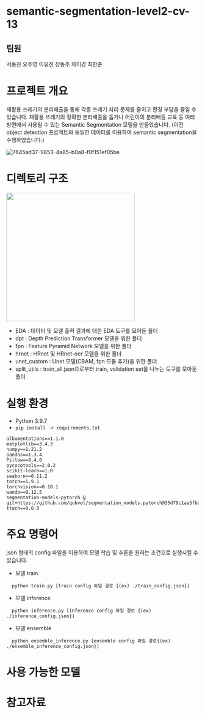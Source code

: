 # semantic-segmentation-level2-cv-13
## 팀원
서동진 오주영 이유진 장동주 차미경 최한준
# 프로젝트 개요

 재활용 쓰레기의 분리배출을 통해 각종 쓰레기 처리 문제를 줄이고 환경 부담을 줄일 수 있습니다. 재활용 쓰레기의 정확한 분리배출을 돕거나 어린이의 분리배출 교육 등 여러방면에서 사용될 수 있는 Semantic Segmentation 모델을 만들었습니다.
(이전 object detection 프로젝트와 동일한 데이터를 이용하여 semantic segmentation을 수행하였습니다.)

![7645ad37-9853-4a85-b0a8-f0f151ef05be](https://user-images.githubusercontent.com/47216338/137615872-208f08db-55a8-4100-a65b-075cb035238c.png)

# 디렉토리 구조

<img width="336" src="https://user-images.githubusercontent.com/47216338/140636067-61e8fcda-210f-4955-8990-63b6f5e6046c.png">

- EDA : 데이터 및 모델 출력 결과에 대한 EDA 도구를 모아둔 폴더
- dpt : Depth Prediction Transformer 모델을 위한 폴더
- fpn : Feature Pyramid Network 모델을 위한 폴더
- hrnet : HRnet 및 HRnet-ocr 모델을 위한 폴더
- unet_custom : Unet 모델(CBAM, fpn 모듈 추가)을 위한 폴더
- split_utils : train_all.json으로부터 train, validation set을 나누는 도구를 모아둔 폴더


# 실행 환경

- Python 3.9.7
- `pip install -r requirements.txt`

```
albumentations==1.1.0
matplotlib==3.4.3
numpy==1.21.2
pandas==1.3.4
Pillow==8.4.0
pycocotools==2.0.2
scikit-learn==1.0
seaborn==0.11.2
torch==1.9.1
torchvision==0.10.1
wandb==0.12.5
segmentation-models-pytorch @ git+https://github.com/qubvel/segmentation_models.pytorch@35d79c1aa5fb26ba0b2c1ec67084c66d43687220
ttach==0.0.3
```

# 주요 명령어

json 형태의 config 파일을 이용하여 모델 학습 및 추론을 원하는 조건으로 실행시킬 수 있습니다.

- 모델 train

```
  python train.py [train config 파일 경로 {(ex) ./train_config.json}]
```

- 모델 inference
 
```
  python inference.py [inference config 파일 경로 {(ex) ./inference_config.json}]
```

- 모델 ensemble

```
  python ensemble_inference.py [ensemble config 파일 경로{(ex) ./ensemble_inference_config.json}]
```

# 사용 가능한 모델


# 참고자료

